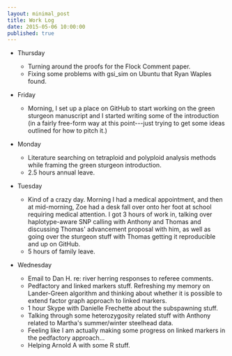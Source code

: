 ```yaml
---
layout: minimal_post
title: Work Log
date: 2015-05-06 10:00:00 
published: true
---
```


    
    
* Thursday
    * Turning around the proofs for the Flock Comment paper.
    * Fixing some problems with gsi_sim on Ubuntu that Ryan Waples found.
    
* Friday
    * Morning, I set up a place on GitHub to start working on the green sturgeon manuscript and
    I started writing some of the introduction (in a fairly free-form way at this point---just
    trying to get some ideas outlined for how to pitch it.)
    
* Monday
    * Literature searching on tetraploid and polyploid analysis methods while framing the
    green sturgeon introduction.
    * 2.5 hours annual leave.
    
* Tuesday
    * Kind of a crazy day.  Morning I had a medical appointment, and then at mid-morning, Zoe had
    a desk fall over onto her foot at school requiring medical attention. I got 3 hours of work in,
    talking over haplotype-aware SNP calling with Anthony and Thomas and discussing Thomas' 
    advancement proposal with him, as well as going over the sturgeon stuff with Thomas getting it
    reproducible and up on GitHub.
    * 5 hours of family leave.

* Wednesday
    * Email to Dan H. re: river herring responses to referee comments.
    * Pedfactory and linked markers stuff.  Refreshing my memory on Lander-Green algorithm and
    thinking about whether it is possible to extend factor graph approach to linked markers.
    * 1 hour Skype with Danielle Frechette about the subspawning stuff.
    * Talking through some heterozygosity related stuff with Anthony related to Martha's summer/winter steelhead data.
    * Feeling like I am actually making some progress on linked markers in the pedfactory
    approach...
    * Helping Arnold A with some R stuff.
    